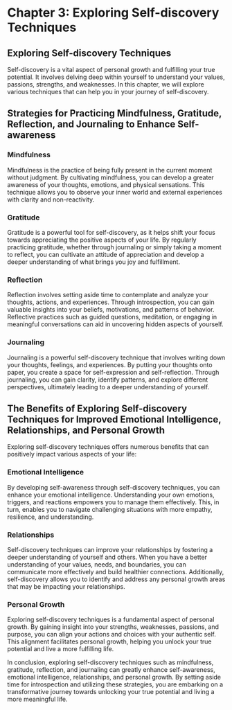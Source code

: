 # Chapter 3: Exploring Self-discovery Techniques

## Exploring Self-discovery Techniques

Self-discovery is a vital aspect of personal growth and fulfilling your true potential. It involves delving deep within yourself to understand your values, passions, strengths, and weaknesses. In this chapter, we will explore various techniques that can help you in your journey of self-discovery.

## Strategies for Practicing Mindfulness, Gratitude, Reflection, and Journaling to Enhance Self-awareness

### Mindfulness

Mindfulness is the practice of being fully present in the current moment without judgment. By cultivating mindfulness, you can develop a greater awareness of your thoughts, emotions, and physical sensations. This technique allows you to observe your inner world and external experiences with clarity and non-reactivity.

### Gratitude

Gratitude is a powerful tool for self-discovery, as it helps shift your focus towards appreciating the positive aspects of your life. By regularly practicing gratitude, whether through journaling or simply taking a moment to reflect, you can cultivate an attitude of appreciation and develop a deeper understanding of what brings you joy and fulfillment.

### Reflection

Reflection involves setting aside time to contemplate and analyze your thoughts, actions, and experiences. Through introspection, you can gain valuable insights into your beliefs, motivations, and patterns of behavior. Reflective practices such as guided questions, meditation, or engaging in meaningful conversations can aid in uncovering hidden aspects of yourself.

### Journaling

Journaling is a powerful self-discovery technique that involves writing down your thoughts, feelings, and experiences. By putting your thoughts onto paper, you create a space for self-expression and self-reflection. Through journaling, you can gain clarity, identify patterns, and explore different perspectives, ultimately leading to a deeper understanding of yourself.

## The Benefits of Exploring Self-discovery Techniques for Improved Emotional Intelligence, Relationships, and Personal Growth

Exploring self-discovery techniques offers numerous benefits that can positively impact various aspects of your life:

### Emotional Intelligence

By developing self-awareness through self-discovery techniques, you can enhance your emotional intelligence. Understanding your own emotions, triggers, and reactions empowers you to manage them effectively. This, in turn, enables you to navigate challenging situations with more empathy, resilience, and understanding.

### Relationships

Self-discovery techniques can improve your relationships by fostering a deeper understanding of yourself and others. When you have a better understanding of your values, needs, and boundaries, you can communicate more effectively and build healthier connections. Additionally, self-discovery allows you to identify and address any personal growth areas that may be impacting your relationships.

### Personal Growth

Exploring self-discovery techniques is a fundamental aspect of personal growth. By gaining insight into your strengths, weaknesses, passions, and purpose, you can align your actions and choices with your authentic self. This alignment facilitates personal growth, helping you unlock your true potential and live a more fulfilling life.

In conclusion, exploring self-discovery techniques such as mindfulness, gratitude, reflection, and journaling can greatly enhance self-awareness, emotional intelligence, relationships, and personal growth. By setting aside time for introspection and utilizing these strategies, you are embarking on a transformative journey towards unlocking your true potential and living a more meaningful life.
